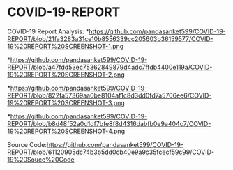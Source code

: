 # COVID-19-REPORT
COVID-19 Report Analysis:
*https://github.com/pandasanket599/COVID-19-REPORT/blob/21fa3283a31ce10b8556339cc205603b36159577/COVID-19%20REPORT%20SCREENSHOT-1.png

*https://github.com/pandasanket599/COVID-19-REPORT/blob/a47fdd53ec75362849879d4adc7ffdb4400e119a/COVID-19%20REPORT%20SCREENSHOT-2.png

*https://github.com/pandasanket599/COVID-19-REPORT/blob/822fa57369aa0be8104af1c8d3dd0fd7a5706ee6/COVID-19%20REPORT%20SCREENSHOT-3.png

*https://github.com/pandasanket599/COVID-19-REPORT/blob/b8d48f52a0d1df7bfe8f8d4316dabfb0e9a404c7/COVID-19%20REPORT%20SCREENSHOT-4.png





Source Code:https://github.com/pandasanket599/COVID-19-REPORT/blob/61120905dc74b3b5dd0cb40e9a9c35fcecf59c99/COVID-19%20Souce%20Code
